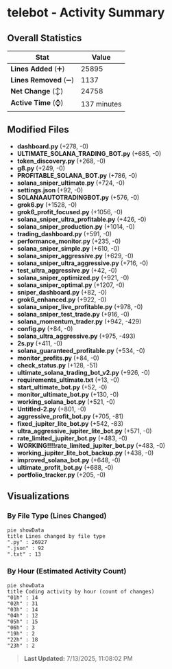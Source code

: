 # telebot - Activity Summary 

## Overall Statistics

| Stat                   | Value                                                             |
| ---------------------- | ----------------------------------------------------------------- |
| **Lines Added** (➕)   | 25895                                          |
| **Lines Removed** (➖) | 1137                                        |
| **Net Change** (↕)    | 24758                |
| **Active Time** (⌚)   | 137 minutes |


## Modified Files
- **dashboard.py** (+278, -0)
- **ULTIMATE_SOLANA_TRADING_BOT.py** (+685, -0)
- **token_discovery.py** (+268, -0)
- **g8.py** (+249, -0)
- **PROFITABLE_SOLANA_BOT.py** (+786, -0)
- **solana_sniper_ultimate.py** (+724, -0)
- **settings.json** (+92, -0)
- **SOLANAAUTOTRADINGBOT.py** (+576, -0)
- **grok6.py** (+1528, -0)
- **grok6_profit_focused.py** (+1056, -0)
- **solana_sniper_ultra_profitable.py** (+426, -0)
- **solana_sniper_production.py** (+1014, -0)
- **trading_dashboard.py** (+591, -0)
- **performance_monitor.py** (+235, -0)
- **solana_sniper_simple.py** (+610, -0)
- **solana_sniper_aggressive.py** (+629, -0)
- **solana_sniper_ultra_aggressive.py** (+716, -0)
- **test_ultra_aggressive.py** (+42, -0)
- **solana_sniper_optimized.py** (+921, -0)
- **solana_sniper_optimal.py** (+1207, -0)
- **sniper_dashboard.py** (+82, -0)
- **grok6_enhanced.py** (+922, -0)
- **solana_sniper_live_profitable.py** (+978, -0)
- **solana_sniper_test_trade.py** (+916, -0)
- **solana_momentum_trader.py** (+942, -429)
- **config.py** (+84, -0)
- **solana_ultra_aggressive.py** (+975, -493)
- **2s.py** (+411, -0)
- **solana_guaranteed_profitable.py** (+534, -0)
- **monitor_profits.py** (+84, -0)
- **check_status.py** (+128, -51)
- **ultimate_solana_trading_bot_v2.py** (+926, -0)
- **requirements_ultimate.txt** (+13, -0)
- **start_ultimate_bot.py** (+52, -0)
- **monitor_ultimate_bot.py** (+130, -0)
- **working_solana_bot.py** (+521, -0)
- **Untitled-2.py** (+801, -0)
- **aggressive_profit_bot.py** (+705, -81)
- **fixed_jupiter_lite_bot.py** (+542, -83)
- **ultra_aggressive_jupiter_lite_bot.py** (+571, -0)
- **rate_limited_jupiter_bot.py** (+483, -0)
- **WORKING!!!!rate_limited_jupiter_bot.py** (+483, -0)
- **working_jupiter_lite_bot_backup.py** (+438, -0)
- **improved_solana_bot.py** (+648, -0)
- **ultimate_profit_bot.py** (+688, -0)
- **portfolio_tracker.py** (+205, -0)

## Visualizations

### By File Type (Lines Changed)

```mermaid
pie showData
title Lines changed by file type
".py" : 26927
".json" : 92
".txt" : 13
```

### By Hour (Estimated Activity Count)

```mermaid
pie showData
title Coding activity by hour (count of changes)
"01h" : 14
"02h" : 31
"03h" : 14
"04h" : 12
"05h" : 15
"06h" : 3
"19h" : 2
"22h" : 18
"23h" : 2
```


> **Last Updated:** 7/13/2025, 11:08:02 PM